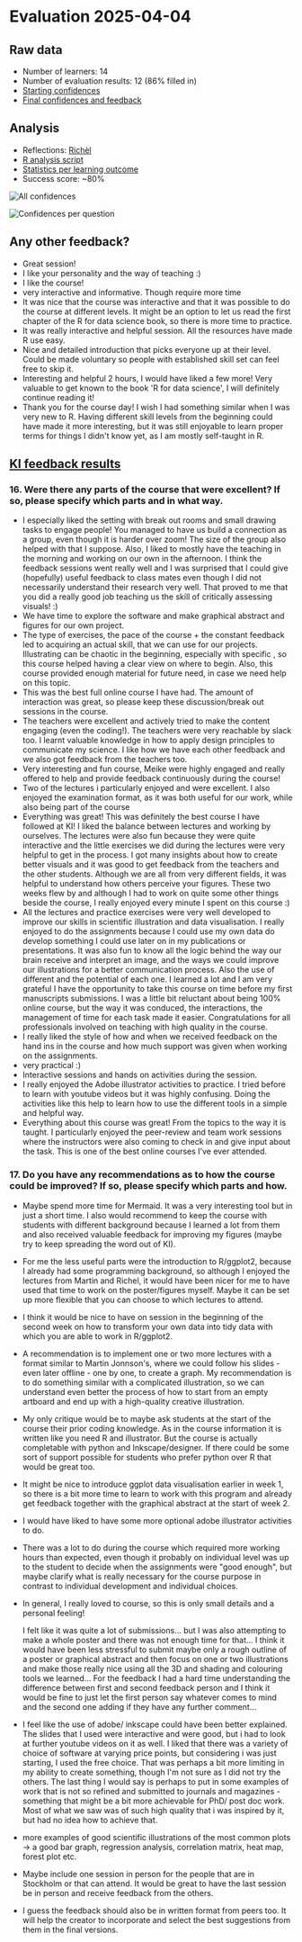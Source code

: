 # Evaluation 2025-04-04

## Raw data

- Number of learners: 14
- Number of evaluation results: 12 (86% filled in)
- [Starting confidences](start.csv)
- [Final confidences and feedback](final.csv)

## Analysis

- Reflections: [Richèl](../../reflections/20250404/README.md)
- [R analysis script](analyse.R)
- [Statistics per learning outcome](stats.csv)
- Success score: ~80%

![All confidences](all_confidences.png)

![Confidences per question](confidences_per_question.png)

## Any other feedback?

- Great session!
- I like your personality and the way of teaching :)
- I like the course!
- very interactive and informative. Though require more time
- It was nice that the course was interactive and that it was possible
  to do the course at different levels.
  It might be an option to let us read the first chapter of the R
  for data science book, so there is more time to practice.
- It was really interactive and helpful session.
  All the resources have made R use easy.
- Nice and detailed introduction that picks everyone up at their level.
  Could be made voluntary so people with established skill
  set can feel free to skip it.
- Interesting and helpful 2 hours, I would have liked a few more!
  Very valuable to get known to the book 'R for data science',
  I will definitely continue reading it!
- Thank you for the course day!
  I wish I had something similar when I was very new to R.
  Having different skill levels from the beginning
  could have made it more interesting,
  but it was still enjoyable to learn proper terms
  for things I didn't know yet, as I am mostly self-taught in R.


## [KI feedback results](ki_feedback_results.pdf)

### 16. Were there any parts of the course that were excellent? If so, please specify which parts and in what way.

- I especially liked the setting with break out rooms and small drawing tasks
  to engage people! You managed to have us build a connection as a
  group, even though it is harder over zoom!
  The size of the group also helped with that I suppose.
  Also, I liked to mostly have the teaching in the morning
  and working on our own in the afternoon.
  I think the feedback sessions went really well and
  I was surprised that I could give (hopefully)
  useful feedback to class mates even though I did
  not necessarily understand their research very well.
  That proved to me that you did a really good job teaching us
  the skill of critically assessing
  visuals! :)
- We have time to explore the software and make graphical
  abstract and figures for our own project.
- The type of exercises, the pace of the course + the constant feedback
  led to acquiring an actual skill, that we can use for our projects.
  Illustrating can be chaotic in the beginning,
  especially with specific ,
  so this course helped having a clear view on where to begin.
  Also, this course provided enough material for future need,
  in case we need help on this topic.
- This was the best full online course I have had.
  The amount of interaction was great,
  so please keep these discussion/break out sessions in
  the course.
- The teachers were excellent and actively tried to make the content engaging
  (even the coding!). 
  The teachers were very reachable by slack
  too. I learnt valuable knowledge in how to apply design principles
  to communicate my science. I like how we have each other feedback and we
  also got feedback from the teachers too.
- Very interesting and fun course,
  Meike were highly engaged and really offered to help
  and provide feedback continuously during the course!
- Two of the lectures i particularly enjoyed and were excellent.
  I also enjoyed the examination format, as it was both useful for our work,
  while also being part of the course
- Everything was great!
  This was definitely the best course I have followed at KI!
  I liked the balance between lectures and working by ourselves.
  The lectures were also fun because they were quite interactive
  and the little exercises we did during the lectures
  were very helpful to get in the
  process.
  I got many insights about how to create better visuals and
  it was good to get feedback from the teachers and the other students.
  Although we are all from very different fields,
  it was helpful to understand how others perceive your figures.
  These two weeks flew by and although I had to work on quite some other things
  beside the course, I really enjoyed every minute I spent on
  this course :)
- All the lectures and practice exercises were very well developed
  to improve our skills in scientific illustration and data visualisation.
  I really enjoyed to do the assignments because I could use my own data
  do develop something I could use later on in my publications or
  presentations. It was also fun to know all the logic behind the way our
  brain receive and interpret an image, and the ways we could improve
  our illustrations for a better communication process.
  Also the use of different  and the potential of each one.
  I learned a lot and I am
  very grateful I have the opportunity to take this course on time
  before my first manuscripts submissions.
  I was a little bit reluctant about being
  100% online course, but the way it was conduced, the interactions,
  the management of time for each task made it easier. Congratulations for
  all professionals involved on teaching with high quality in the course.
- I really liked the style of how and when we received feedback
  on the hand ins in the course and how much support was given when working
  on the assignments.
- very practical :)
- Interactive sessions and hands on activities during the session.
- I really enjoyed the Adobe illustrator activities to practice.
  I tried before to learn with youtube videos but it was highly confusing.
  Doing the
  activities like this help to learn how to use the different tools
  in a simple and helpful way.
- Everything about this course was great!
  From the topics to the way it is taught.
  I particularly enjoyed the peer-review and team work sessions
  where the instructors were also coming to check in and
  give input about the task.
  This is one of the best online courses I’ve ever attended.

### 17. Do you have any recommendations as to how the course could be improved? If so, please specify which parts and how.

- Maybe spend more time for Mermaid.
  It was a very interesting tool but in just a short time.
  I also would recommend to keep the course with students
  with different background because I learned a lot from them and
  also received valuable feedback for improving my figures
  (maybe try to keep spreading the word out of KI).
- For me the less useful parts were the introduction to R/ggplot2,
  because I already had some programming background,
  so although I enjoyed the lectures from Martin and Richel,
  it would have been nicer for me to have used that time to work
  on the poster/figures myself.
  Maybe it can be set up more flexible
  that you can choose to which lectures to attend.
- I think it would be nice to have on session in the beginning
  of the second week on how to transform your own data into tidy data
  with which you are able to work in R/ggplot2.
- A recommendation is to implement one or two more lectures
  with a format similar to Martin Jonnson's,
  where we could follow his slides - even later offline - one by one,
  to create a graph.
  My recommendation is to do something similar with a complicated illustration,
  so we can understand even better the process of how to start from
  an empty artboard and end up with a high-quality creative illustration.
- My only critique would be to maybe ask students at the start of the course
  their prior coding knowledge. As in the course information it is written
  like you need R and illustrator.
  But the course is actually completable with python and Inkscape/designer.
  If there could be some sort of support possible for students
  who prefer python over R that would be great too.
- It might be nice to introduce ggplot data visualisation earlier in week 1,
  so there is a bit more time to learn to work with this program and
  already get feedback together
  with the graphical abstract at the start of week 2.
- I would have liked to have some more optional
  adobe illustrator activities to do.
- There was a lot to do during the course which required more working hours
  than expected, even though it probably on individual level was up
  to the student to decide when the assignments were "good enough",
  but maybe clarify what is really necessary for the course purpose
  in contrast to individual development and individual choices.
- In general, I really loved to course,
  so this is only small details and a personal feeling!

  I felt like it was quite a lot of submissions...
  but I was also attempting to make a whole poster and
  there was not enough time for that...
  I think it would have been less stressful to submit maybe
  only a rough outline of a poster or graphical abstract
  and then focus on one or two illustrations and make those really nice
  using all the 3D and shading and colouring tools we learned...
  For the feedback I had a hard time understanding the difference between
  first and second feedback person and I think it would be fine
  to just let the first person say whatever comes to mind
  and the second one adding if they have any further comment...
- I feel like the use of adobe/ inkscape could have been better explained.
  The slides that I used were interactive and were good,
  but i had to look at further youtube videos on it as well.
  I liked that there was a variety of choice of software
  at varying price points, but considering i was just starting,
  I used the free choice.
  That was perhaps a bit more limiting in my ability to create something,
  though I'm not sure as I did not try the others.
  The last thing I would say is perhaps to put in some examples
  of work that is not so refined and submitted to journals and magazines -
  something that might be a bit more achievable for PhD/ post doc work.
  Most of what we saw was of such high quality that i was inspired by it,
  but had no idea how to achieve that.
- more examples of good scientific illustrations of the most common
  plots -> a good bar graph, regression analysis, correlation matrix,
  heat map, forest plot etc.
- Maybe include one session in person for the people that are in Stockholm
  or that can attend. It would be great to have the last session be
  in person and receive feedback from the others.
- I guess the feedback should also be in written format from peers too.
  It will help the creator to incorporate and select the best suggestions
  from them in the final versions.
